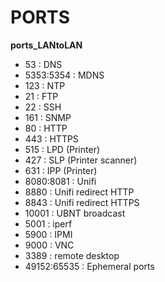 # PORTS
**ports_LANtoLAN**
- 53 : DNS
- 5353:5354 : MDNS
- 123 : NTP
- 21 : FTP
- 22 : SSH
- 161 : SNMP
- 80 : HTTP
- 443 : HTTPS
- 515 : LPD (Printer)
- 427 : SLP (Printer scanner)
- 631 : IPP (Printer)
- 8080:8081 : Unifi
- 8880 : Unifi redirect HTTP
- 8843 : Unifi redirect HTTPS
- 10001 : UBNT broadcast
- 5001 : iperf
- 5900 : IPMI
- 9000 : VNC
- 3389 : remote desktop
- 49152:65535 : Ephemeral ports
